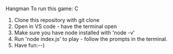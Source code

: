 Hangman
To run this game: C
1) Clone this repository with git clone <link>
2) Open in VS code - have the terminal open
3) Make sure you have node installed with 'node -v'
4) Run 'node index.js' to play - follow the prompts in the terminal.
5) Have fun:--)
